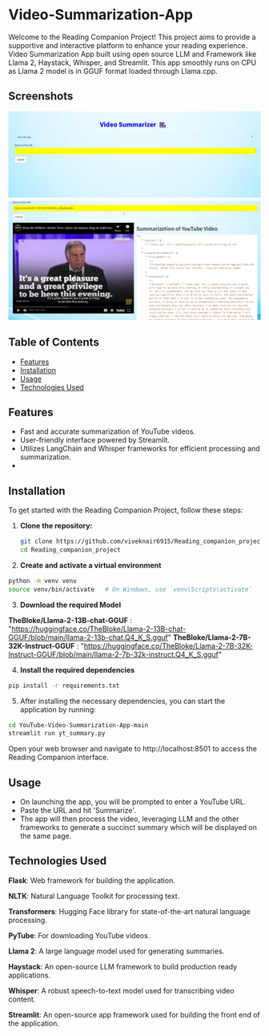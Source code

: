 # Video-Summarization-App
Welcome to the Reading Companion Project! This project aims to provide a supportive and interactive platform to enhance your reading experience. 
Video Summarization App built using open source LLM and Framework like Llama 2, Haystack, Whisper, and Streamlit. This app smoothly runs on CPU as Llama 2 model is in GGUF format loaded through Llama.cpp.

## Screenshots
![Reading Companion](YouTube-Video-Summarization-App-main/screenshots/im1.jpeg)
![Video Summarization](YouTube-Video-Summarization-App-main/screenshots/im2.jpeg)


## Table of Contents

- [Features](#features)
- [Installation](#installation)
- [Usage](#usage)
- [Technologies Used](#technologies-used)

## Features

- Fast and accurate summarization of YouTube videos.
- User-friendly interface powered by Streamlit.
- Utilizes LangChain and Whisper frameworks for efficient processing and summarization.
- 
## Installation

To get started with the Reading Companion Project, follow these steps:

1. **Clone the repository:**

   ```bash
   git clone https://github.com/viveknair6915/Reading_companion_project.git
   cd Reading_companion_project 

2. **Create and activate a virtual environment**

```bash
python -m venv venv
source venv/bin/activate   # On Windows, use `venv\Scripts\activate`
```

3. **Download the required Model**

**TheBloke/Llama-2-13B-chat-GGUF** : "https://huggingface.co/TheBloke/Llama-2-13B-chat-GGUF/blob/main/llama-2-13b-chat.Q4_K_S.gguf"
**TheBloke/Llama-2-7B-32K-Instruct-GGUF** : "https://huggingface.co/TheBloke/Llama-2-7B-32K-Instruct-GGUF/blob/main/llama-2-7b-32k-instruct.Q4_K_S.gguf"

4. **Install the required dependencies**


```bash
pip install -r requirements.txt
```

5. After installing the necessary dependencies, you can start the application by running:


```bash
cd YouTube-Video-Summarization-App-main
streamlit run yt_summary.py
```

Open your web browser and navigate to http://localhost:8501 to access the Reading Companion interface.

## Usage

- On launching the app, you will be prompted to enter a YouTube URL.
- Paste the URL and hit 'Summarize'.
- The app will then process the video, leveraging LLM and the other frameworks to generate a succinct summary which will be displayed on the same page.
  
## Technologies Used

**Flask**: Web framework for building the application.

**NLTK**: Natural Language Toolkit for processing text.

**Transformers**: Hugging Face library for state-of-the-art natural language processing.

**PyTube**: For downloading YouTube videos.

**Llama 2**: A large language model used for generating summaries.

**Haystack**: An open-source LLM framework to build production ready applications.

**Whisper**: A robust speech-to-text model used for transcribing video content.

**Streamlit**: An open-source app framework used for building the front end of the application.
